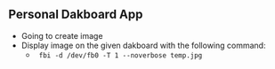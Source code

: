 ## Personal Dakboard App
- Going to create image 
- Display image on the given dakboard with the following command:
  - ` fbi -d /dev/fb0 -T 1 --noverbose temp.jpg`
